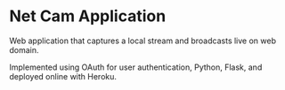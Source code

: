 # Net Cam Application

Web application that captures a local stream and broadcasts live on web domain.

Implemented using OAuth for user authentication, Python, Flask, and deployed online with Heroku.
